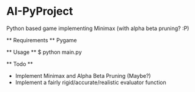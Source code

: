 # AI-PyProject
Python based game implementing Minimax (with alpha beta pruning? :P)

** Requirements **
Pygame

** Usage **
$ python main.py

** Todo **
- Implement Minimax and Alpha Beta Pruning (Maybe?) 
- Implement a fairly rigid/accurate/realistic evaluator function